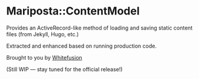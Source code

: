 # Mariposta::ContentModel

Provides an ActiveRecord-like method of loading and saving static content files (from Jekyll, Hugo, etc.)

Extracted and enhanced based on running production code.

Brought to you by [Whitefusion](https://whitefusion.io)

(Still WIP — stay tuned for the official release!)